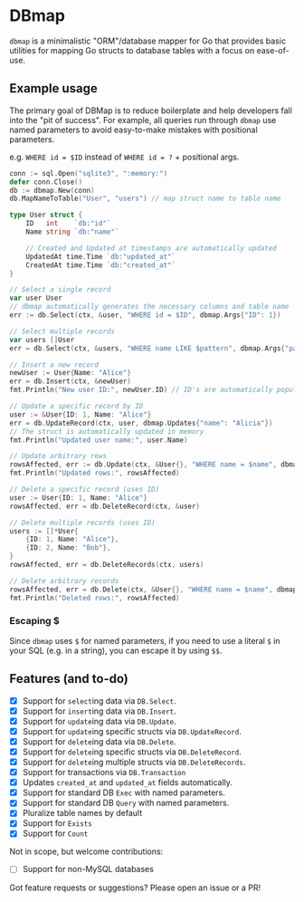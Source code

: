 # DBmap

`dbmap` is a minimalistic "ORM"/database mapper for Go that provides basic utilities for mapping Go structs to database tables with a focus on ease-of-use.

## Example usage

The primary goal of DBMap is to reduce boilerplate and help developers fall into the "pit of success". For example, all queries run through `dbmap` use named parameters to avoid easy-to-make mistakes with positional parameters.

e.g. `WHERE id = $ID` instead of `WHERE id = ?` + positional args.

```go
conn := sql.Open("sqlite3", ":memory:")
defer conn.Close()
db := dbmap.New(conn)
db.MapNameToTable("User", "users") // map struct name to table name

type User struct {
    ID   int    `db:"id"`
    Name string `db:"name"`

    // Created and Updated at timestamps are automatically updated
    UpdatedAt time.Time `db:"updated_at"`
    CreatedAt time.Time `db:"created_at"`
}

// Select a single record
var user User
// dbmap automatically generates the necessary columns and table name
err := db.Select(ctx, &user, "WHERE id = $ID", dbmap.Args{"ID": 1})

// Select multiple records
var users []User
err = db.Select(ctx, &users, "WHERE name LIKE $pattern", dbmap.Args{"pattern": "A%"})

// Insert a new record
newUser := User{Name: "Alice"}
err = db.Insert(ctx, &newUser)
fmt.Println("New user ID:", newUser.ID) // ID's are automatically populated after inserts

// Update a specific record by ID
user := &User{ID: 1, Name: "Alice"}
err = db.UpdateRecord(ctx, user, dbmap.Updates{"name": "Alicia"})
// The struct is automatically updated in memory
fmt.Println("Updated user name:", user.Name)

// Update arbitrary rows
rowsAffected, err := db.Update(ctx, &User{}, "WHERE name = $name", dbmap.Args{"name": "Alice"}, dbmap.Updates{"name": "Alicia"})
fmt.Println("Updated rows:", rowsAffected)

// Delete a specific record (uses ID)
user := User{ID: 1, Name: "Alice"}
rowsAffected, err = db.DeleteRecord(ctx, &user)

// Delete multiple records (uses ID)
users := []*User{
    {ID: 1, Name: "Alice"},
    {ID: 2, Name: "Bob"},
}
rowsAffected, err = db.DeleteRecords(ctx, users)

// Delete arbitrary records
rowsAffected, err = db.Delete(ctx, &User{}, "WHERE name = $name", dbmap.Args{"name": "Alicia"})
fmt.Println("Deleted rows:", rowsAffected)
```

### Escaping $

Since `dbmap` uses `$` for named parameters, if you need to use a literal `$` in your SQL (e.g. in a string), you can escape it by using `$$`.

## Features (and to-do)

- [x] Support for `select`ing data via `DB.Select`.
- [x] Support for `insert`ing data via `DB.Insert`.
- [x] Support for `update`ing data via `DB.Update`.
- [x] Support for `update`ing specific structs via `DB.UpdateRecord`.
- [x] Support for `delete`ing data via `DB.Delete`.
- [x] Support for `delete`ing specific structs via `DB.DeleteRecord`.
- [x] Support for `delete`ing multiple structs via `DB.DeleteRecords`.
- [x] Support for transactions via `DB.Transaction`
- [x] Updates `created_at` and `updated_at` fields automatically.
- [x] Support for standard DB `Exec` with named parameters.
- [x] Support for standard DB `Query` with named parameters.
- [x] Pluralize table names by default
- [x] Support for `Exists`
- [x] Support for `Count`

Not in scope, but welcome contributions:

- [ ] Support for non-MySQL databases

Got feature requests or suggestions? Please open an issue or a PR!
